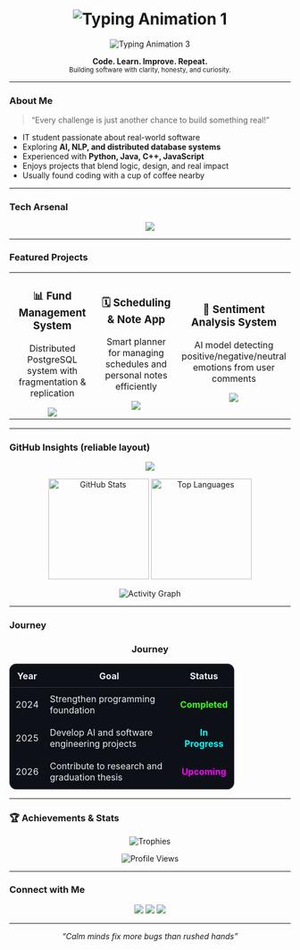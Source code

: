 <!-- HEADER -->
<!-- HEADER -->
<h1 align="center">
  <img src="https://readme-typing-svg.demolab.com?font=JetBrains+Mono&weight=700&size=28&duration=2500&pause=1000&color=C778FF&center=true&vCenter=true&width=600&repeat=false&lines=Hi%2C+I'm+Tam+Nhu+%E2%98%80%EF%B8%8F!" alt="Typing Animation 1" />
</h1>

<p align="center">
  <img src="https://readme-typing-svg.herokuapp.com?font=Source+Code+Pro&duration=3000&pause=800&color=2ECC71&center=true&vCenter=true&width=600&lines=IT+Student+%7C+Developer+in+Progress;Passionate+about+Problem+Solving+%26+Innovation;Learning+from+every+line+of+code!" alt="Typing Animation 3" />
</p>


<p align="center">
  <b> Code. Learn. Improve. Repeat.</b><br>
  <sub>Building software with clarity, honesty, and curiosity.</sub>
</p>

---

### About Me
> “Every challenge is just another chance to build something real!”

- IT student passionate about real-world software  
- Exploring **AI, NLP, and distributed database systems**  
- Experienced with **Python, Java, C++, JavaScript**  
- Enjoys projects that blend logic, design, and real impact  
- Usually found coding with a cup of coffee nearby  

---

### Tech Arsenal

<p align="center">
  <img src="https://skillicons.dev/icons?i=python,java,cpp,js,react,nodejs,postgresql,mongodb,docker,git,vscode,linux&theme=light" />
</p>

---

### Featured Projects

<div align="center">
  <table>
    <tr>
      <td align="center" width="33%">
        <h3>📊 Fund Management System</h3>
        <p>Distributed PostgreSQL system with fragmentation & replication</p>
        <img src="https://img.shields.io/badge/Progress-90%25-brightgreen?style=for-the-badge">
      </td>
      <td align="center" width="33%">
        <h3>🗓️ Scheduling & Note App</h3>
        <p>Smart planner for managing schedules and personal notes efficiently</p>
        <img src="https://img.shields.io/badge/Progress-85%25-blue?style=for-the-badge">
      </td>
      <td align="center" width="33%">
        <h3>💬 Sentiment Analysis System</h3>
        <p>AI model detecting positive/negative/neutral emotions from user comments</p>
        <img src="https://img.shields.io/badge/Progress-80%25-yellowgreen?style=for-the-badge">
      </td>
    </tr>
  </table>
</div>


---

### GitHub Insights (reliable layout)

<div align="center">

<!-- Profile summary (lightweight, reliable) -->
<img src="https://github-profile-summary-cards.vercel.app/api/cards/profile-details?username=tamnhu&theme=radical" />

<!-- Two-column: Stats + Top languages -->
<p align="center">
  <img height="180em" src="https://github-readme-stats.vercel.app/api?username=tamnhu&show_icons=true&theme=onedark&hide_border=true" alt="GitHub Stats" />
  <img height="180em" src="https://github-readme-stats.vercel.app/api/top-langs/?username=tamnhu&layout=compact&langs_count=8&theme=gruvbox&hide_border=true" alt="Top Languages" />
</p>

<!-- Activity heatmap (contribution calendar) -->
<!-- GitHub Contribution Graph -->
<p align="center">
  <img src="https://github-readme-activity-graph.vercel.app/graph?username=tamnhu&theme=xcode&hide_border=true&area=true" alt="Activity Graph" />
</p>
</div>


---

### Journey

<h3 align="center">Journey</h3>

<table align="center" style="width:80%; border-collapse:collapse; background-color:#0d1117; color:#e6edf3; border:1px solid #30363d; border-radius:12px;">
  <tr>
    <th style="padding:10px; border-bottom:1px solid #30363d;">Year</th>
    <th style="padding:10px; border-bottom:1px solid #30363d;">Goal</th>
    <th style="padding:10px; border-bottom:1px solid #30363d;">Status</th>
  </tr>
  <tr>
    <td align="center" style="padding:10px;">2024</td>
    <td style="padding:10px;">Strengthen programming foundation</td>
    <td align="center" style="padding:10px;">
      <span style="color:#39ff14; font-weight:bold;">Completed</span>
    </td>
  </tr>
  <tr>
    <td align="center" style="padding:10px;">2025</td>
    <td style="padding:10px;">Develop AI and software engineering projects</td>
    <td align="center" style="padding:10px;">
      <span style="color:#00ffff; font-weight:bold;">In Progress</span>
    </td>
  </tr>
  <tr>
    <td align="center" style="padding:10px;">2026</td>
    <td style="padding:10px;">Contribute to research and graduation thesis</td>
    <td align="center" style="padding:10px;">
      <span style="color:#ff00ff; font-weight:bold;">Upcoming</span>
    </td>
  </tr>
</table>



---

### 🏆 Achievements & Stats

<p align="center">
  <img src="https://github-profile-trophy.vercel.app/?username=tamnhu&theme=tokyonight&no-frame=true&no-bg=true&row=1&column=6" alt="Trophies" />
</p>

<p align="center">
  <img src="https://komarev.com/ghpvc/?username=tamnhu&label=Profile%20Views&color=blueviolet&style=flat" alt="Profile Views" />
</p>

---

### Connect with Me

<p align="center">
  <a href="https://linkedin.com/in/tamnhu" target="_blank"><img src="https://img.shields.io/badge/LinkedIn-0077B5?logo=linkedin&logoColor=white"/></a>
  <a href="mailto:tamnhu@example.com"><img src="https://img.shields.io/badge/Email-D14836?logo=gmail&logoColor=white"/></a>
  <a href="https://github.com/tamnhu"><img src="https://img.shields.io/badge/GitHub-000?logo=github&logoColor=white"/></a>
</p>

---

<p align="center">
  <i>“Calm minds fix more bugs than rushed hands”</i>
</p>
